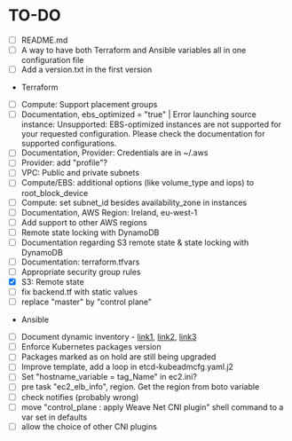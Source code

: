 # TO-DO
- [ ] README.md
- [ ] A way to have both Terraform and Ansible variables all in one configuration file
- [ ] Add a version.txt in the first version
- Terraform
 - [ ] Compute: Support placement groups
 - [ ] Documentation, ebs_optimized = "true" | Error launching source instance: Unsupported: EBS-optimized instances are not supported for your requested configuration. Please check the documentation for supported configurations.
 - [ ] Documentation, Provider: Credentials are in ~/.aws
 - [ ] Provider: add "profile"?
 - [ ] VPC: Public and private subnets
 - [ ] Compute/EBS: additional options (like volume_type and iops) to root_block_device
 - [ ] Compute: set subnet_id besides availability_zone in instances
 - [ ] Documentation, AWS Region: Ireland, eu-west-1
 - [ ] Add support to other AWS regions
 - [ ] Remote state locking with DynamoDB
 - [ ] Documentation regarding S3 remote state & state locking with DynamoDB
 - [ ] Documentation: terraform.tfvars
 - [ ] Appropriate security group rules
 - [x] S3: Remote state
 - [ ] fix backend.tf with static values
 - [ ] replace "master" by "control plane"
- Ansible
 -  [ ] Document dynamic inventory - [link1](https://docs.ansible.com/ansible/latest/user_guide/intro_dynamic_inventory.html), [link2](https://raw.githubusercontent.com/ansible/ansible/devel/contrib/inventory/ec2.py), [link3](https://raw.githubusercontent.com/ansible/ansible/devel/contrib/inventory/ec2.ini)
 - [ ] Enforce Kubernetes packages version
 - [ ] Packages marked as on hold are still being upgraded
 - [ ] Improve template, add a loop in etcd-kubeadmcfg.yaml.j2
 - [ ] Set "hostname_variable = tag_Name" in ec2.ini?
 - [ ] pre task "ec2_elb_info", region. Get the region from boto variable
 - [ ] check notifies (probably wrong)
 - [ ] move "control_plane : apply Weave Net CNI plugin" shell command to a var set in defaults
 - [ ] allow the choice of other CNI plugins
